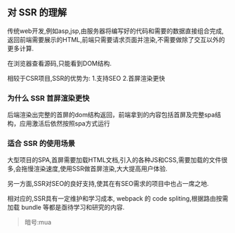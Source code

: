 ## 对 SSR 的理解

传统web开发,例如asp,jsp,由服务器将编写好的代码和需要的数据直接组合完成,返回前端需要展示的HTML,前端只需要请求页面并渲染,不需要做除了交互以外的更多计算.

在浏览器查看源码,只能看到DOM结构.

相较于CSR项目,SSR的优势为:
1.支持SEO
2.首屏渲染更快

### 为什么 SSR 首屏渲染更快

后端渲染出完整的首屏的dom结构返回，前端拿到的内容包括首屏及完整spa结构，应用激活后依然按照spa方式运行

### 适合 SSR 的使用场景

大型项目的SPA,首屏需要加载HTML文档,引入的各种JS和CSS,需要加载的文件很多,会拖慢渲染速度,使用SSR做首屏渲染,大大提高用户体验.

另一方面,SSR对SEO的良好支持,使其在有SEO需求的项目中也占一席之地.

相对应的,SSR具有一定维护和学习成本, webpack 的 code spliting,根据路由按需加载 bundle 等都是亟待学习和研究的内容.

> 暗号:mua
